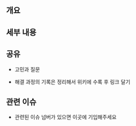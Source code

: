 ## 개요

## 세부 내용

## 공유

- 고민과 질문
  
- 해결 과정의 기록은 정리해서 위키에 수록 후 링크 달기
  
## 관련 이슈

- 관련된 이슈 넘버가 있으면 이곳에 기입해주세요
